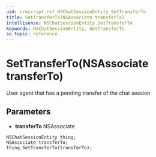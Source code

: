 ```yaml
---
uid: crmscript_ref_NSChatSessionEntity_SetTransferTo
title: SetTransferTo(NSAssociate transferTo)
intellisense: NSChatSessionEntity.SetTransferTo
keywords: NSChatSessionEntity, GetTransferTo
so.topic: reference
---
```


# SetTransferTo(NSAssociate transferTo)

User agent that has a pending transfer of the chat session

## Parameters

* **transferTo** NSAssociate

```crmscript
NSChatSessionEntity thing;
NSAssociate transferTo;
thing.SetTransferTo(transferTo);
```

